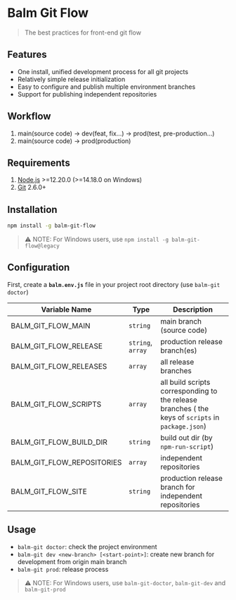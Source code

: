 # Balm Git Flow

> The best practices for front-end git flow

## Features

- One install, unified development process for all git projects
- Relatively simple release initialization
- Easy to configure and publish multiple environment branches
- Support for publishing independent repositories

## Workflow

1. main(source code) -> dev(feat, fix...) -> prod(test, pre-production...)
2. main(source code) -> prod(production)

## Requirements

1. [Node.js](https://nodejs.org/) >=12.20.0 (>=14.18.0 on Windows)
2. [Git](https://git-scm.com/) 2.6.0+

## Installation

```sh
npm install -g balm-git-flow
```

> ⚠️ NOTE: For Windows users, use `npm install -g balm-git-flow@legacy`

## Configuration

First, create a **`balm.env.js`** file in your project root directory (use `balm-git doctor`)

| Variable Name              | Type              | Description                                                                                        |
| -------------------------- | ----------------- | -------------------------------------------------------------------------------------------------- |
| BALM_GIT_FLOW_MAIN         | `string`          | main branch (source code)                                                                          |
| BALM_GIT_FLOW_RELEASE      | `string`, `array` | production release branch(es)                                                                      |
| BALM_GIT_FLOW_RELEASES     | `array`           | all release branches                                                                               |
| BALM_GIT_FLOW_SCRIPTS      | `array`           | all build scripts corresponding to the release branches ( the keys of `scripts` in `package.json`) |
| BALM_GIT_FLOW_BUILD_DIR    | `string`          | build out dir (by `npm-run-script`)                                                                |
| BALM_GIT_FLOW_REPOSITORIES | `array`           | independent repositories                                                                           |
| BALM_GIT_FLOW_SITE         | `string`          | production release branch for independent repositories                                             |

## Usage

- `balm-git doctor`: check the project environment
- `balm-git dev <new-branch> [<start-point>]`: create new branch for development from origin main branch
- `balm-git prod`: release process

> ⚠️ NOTE: For Windows users, use `balm-git-doctor`, `balm-git-dev` and `balm-git-prod`
